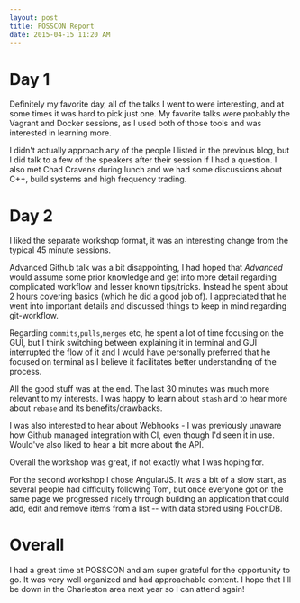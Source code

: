 ```yaml
---
layout: post
title: POSSCON Report
date: 2015-04-15 11:20 AM
---
```


# Day 1
Definitely my favorite day, all of the talks I went to were interesting, and at some times it was hard to pick just one. My favorite talks were probably the Vagrant and Docker sessions, as I used both of those tools and was interested in learning more. 

I didn't actually approach any of the people I listed in the previous blog, but I did talk to a few of the speakers after their session if I had a question. I also met Chad Cravens during lunch and we had some discussions about C++, build systems and high frequency trading. 

# Day 2
I liked the separate workshop format, it was an interesting change from the typical 45 minute sessions.

Advanced Github talk was a bit disappointing, I had hoped that *Advanced* would assume some prior knowledge and get into more detail regarding complicated workflow and lesser known tips/tricks. Instead he spent about 2 hours covering basics (which he did a good job of). I appreciated that he went into important details and discussed things to keep in mind regarding git-workflow. 

Regarding `commits`,`pulls`,`merges` etc, he spent a lot of time focusing on the GUI, but I think switching between explaining it in terminal and GUI interrupted the flow of it and I would have personally preferred that he focused on terminal as I believe it facilitates better understanding of the process. 

All the good stuff was at the end. The last 30 minutes was much more relevant to my interests. I was happy to learn about `stash` and to hear more about `rebase` and its benefits/drawbacks.

I was also interested to hear about Webhooks - I was previously unaware how Github managed integration with CI, even though I'd seen it in use. Would've also liked to hear a bit more about the API.

Overall the workshop was great, if not exactly what I was hoping for.

For the second workshop I chose AngularJS. It was a bit of a slow start, as several people had difficulty following Tom, but once everyone got on the same page we progressed nicely through building an application that could add, edit and remove items from a list -- with data stored using PouchDB.

# Overall
I had a great time at POSSCON and am super grateful for the opportunity to go. It was very well organized and had approachable content. I hope that I'll be down in the Charleston area next year so I can attend again!

